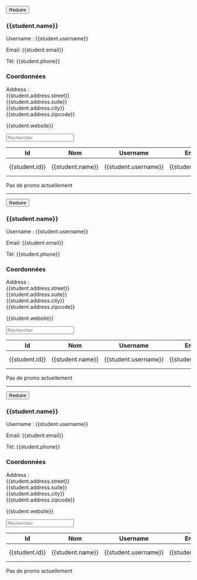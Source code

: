 <!-- Si on récupère une promo ET SI on click sur le bouton Détails,
 on récuère l'ID de l'élève afin d'avoir accès aux détails.
 Cette vue est masquée par défaut
 -->
<div class="listing-box-plus" *ngIf="activeId">
  <div class="student-card">
    <div class="reduce-button">
      <!-- Pour réduire la fenêtre, on rebascule à létat par défault -->
      <button (click)="seeMore('default')">Reduire</button>
    </div>
    <div *ngFor="let student of students">
      <!-- Si l'ID correspond/existe , on affiche les détails -->
      <div class="view" *ngIf="student.id == activeId">
        <div class="infos">
          <h3>{{student.name}}</h3>
          <p>Username : {{student.username}}</p>
          <p>Email: {{student.email}}</p>
          <p>Tél: {{student.phone}}</p>
        </div>
        <div class="address">
          <h3>Coordonnées</h3>
          <p>
            Address : <br>
            {{student.address.street}}<br>
            {{student.address.suite}}<br>
            {{student.address.city}}<br>
            {{student.address.zipcode}}<br>
          </p>
          <p>{{student.website}}</p>
        </div>
      </div>
    </div>
  </div>
</div>


<!-- Si on récumère une liste d'élève  -->
<div class="listing-box" *ngIf="students">
  <div class="students-finder">
    <input type="text" placeholder="Rechercher">
  </div>
  <table>
    <thead>
    <tr>
      <th>Id</th>
      <th>Nom</th>
      <th>Username</th>
      <th>Email</th>
      <th></th>
    </tr>
    </thead>
    <tbody>
    <tr *ngFor="let student of students" [@flyInOut]="student.state">
      <td>{{student.id}}</td>
      <td>{{student.name}}</td>
      <td>{{student.username}}</td>
      <td>{{student.email}}</td>
      <td>
        <button (click)="seeMore(student.id)"> détails </button>
        <button (click)="deleteStudent()">Suppr</button>
      </td>
    </tr>
    </tbody>
  </table>


<!-- Si promo inexistante -->
<div *ngIf="!students">
  <p>Pas de promo actuellement</p>
</div>

--------------------------------------------------

<!-- Si on récupère une promo ET SI on click sur le bouton Détails,
 on récuère l'ID de l'élève afin d'avoir accès aux détails.
 Cette vue est masquée par défaut
 -->
<div class="listing-box-plus" *ngIf="activeId">
  <div class="student-card">
    <div class="reduce-button">
      <!-- Pour réduire la fenêtre, on rebascule à létat par défault -->
      <button (click)="seeLess()">Reduire</button>
    </div>
    <div *ngFor="let student of students">
      <!-- Si l'ID correspond/existe , on affiche les détails -->
      <div class="view" *ngIf="student.id == activeId">
        <div class="infos">
          <h3>{{student.name}}</h3>
          <p>Username : {{student.username}}</p>
          <p>Email: {{student.email}}</p>
          <p>Tél: {{student.phone}}</p>
        </div>
        <div class="address">
          <h3>Coordonnées</h3>
          <p>
            Address : <br>
            {{student.address.street}}<br>
            {{student.address.suite}}<br>
            {{student.address.city}}<br>
            {{student.address.zipcode}}<br>
          </p>
          <p>{{student.website}}</p>
        </div>
      </div>
    </div>
  </div>
</div>


<!-- Si on récumère une liste d'élève  -->
<div class="listing-box" *ngIf="students">
  <div class="students-finder">
    <input type="text" placeholder="Rechercher">
  </div>
  <table>
    <thead>
    <tr>
      <th>Id</th>
      <th>Nom</th>
      <th>Username</th>
      <th>Email</th>
      <th></th>
    </tr>
    </thead>
    <tbody>
    <tr *ngFor="let student of students" [@flyInOut]="student.state">
      <td>{{student.id}}</td>
      <td>{{student.name}}</td>
      <td>{{student.username}}</td>
      <td>{{student.email}}</td>
      <td class="options">
        <button class="details" (click)="seeMore(student.id)"> détails </button>
        <button (click)="deleteStudent()">X</button>
      </td>
    </tr>
    </tbody>
  </table>


<!-- Si promo inexistante -->
<div *ngIf="!students">
  <p>Pas de promo actuellement</p>
</div>

-----------------------------

<!-- Si on récupère une promo ET SI on click sur le bouton Détails,
 on récuère l'ID de l'élève afin d'avoir accès aux détails.
 Cette vue est masquée par défaut
 -->
<div class="listing-box-plus" *ngIf="activeId">
  <div class="student-card">
    <div class="reduce-button">
      <!-- Pour réduire la fenêtre, on rebascule à létat par défault -->
      <button (click)="seeLess()">Reduire</button>
    </div>
    <div *ngFor="let student of students">
      <!-- Si l'ID correspond/existe , on affiche les détails -->
      <div class="view" *ngIf="student.id == activeId">
        <div class="infos">
          <h3>{{student.name}}</h3>
          <p>Username : {{student.username}}</p>
          <p>Email: {{student.email}}</p>
          <p>Tél: {{student.phone}}</p>
        </div>
        <div class="address">
          <h3>Coordonnées</h3>
          <p>
            Address : <br>
            {{student.address.street}}<br>
            {{student.address.suite}}<br>
            {{student.address.city}}<br>
            {{student.address.zipcode}}<br>
          </p>
          <p>{{student.website}}</p>
        </div>
      </div>
    </div>
  </div>
</div>


<!-- Si on récumère une liste d'élève  -->
<div class="listing-box" *ngIf="students">
  <div class="students-finder">
    <input type="text" placeholder="Rechercher">
  </div>
  <table>
    <thead>
    <tr>
      <th>Id</th>
      <th>Nom</th>
      <th>Username</th>
      <th>Email</th>
      <th></th>
    </tr>
    </thead>
    <tbody>
    <tr *ngFor="let student of students" [@flyInOut]="student.state">
      <td>{{student.id}}</td>
      <td>{{student.name}}</td>
      <td>{{student.username}}</td>
      <td>{{student.email}}</td>
      <td class="options">
        <button class="details" (click)="seeMore(student.id)"> détails </button>
        <button (click)="deleteStudent()">X</button>
      </td>
    </tr>
    </tbody>
  </table>


<!-- Si promo inexistante -->
<div *ngIf="!students">
  <p>Pas de promo actuellement</p>
</div>
